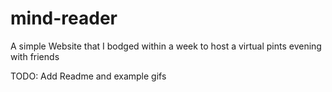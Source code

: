 # mind-reader
A simple Website that I bodged within a week to host a virtual pints evening with friends

TODO: Add Readme and example gifs
